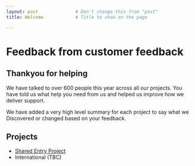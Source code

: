 ```yaml
---
layout: post              # Don't change this from "post"
title: Welcome            # Title to show on the page

---
```


# Feedback from customer feedback 

## Thankyou for helping

We have talked to over 600 people this year across all our projects. 
You have told us what help you need from us and helped us improve how we deliver support.

We have added a very high level summary for each project to say what we Discovered or changed based on your feedback. 

## Projects
- [Shared Entry Project](feedbackSEP.html)
- International (TBC)


